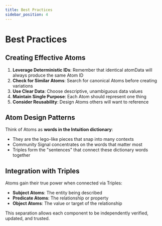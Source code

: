 ```yaml
---
title: Best Practices
sidebar_position: 4
---
```


# Best Practices

## Creating Effective Atoms

1. **Leverage Deterministic IDs**: Remember that identical atomData will always produce the same Atom ID
2. **Check for Similar Atoms**: Search for canonical Atoms before creating variations
3. **Use Clear Data**: Choose descriptive, unambiguous data values
4. **Maintain Single Purpose**: Each Atom should represent one thing
5. **Consider Reusability**: Design Atoms others will want to reference

## Atom Design Patterns

Think of Atoms as **words in the Intuition dictionary**:
- They are the lego-like pieces that snap into many contexts
- Community Signal concentrates on the words that matter most
- Triples form the "sentences" that connect these dictionary words together

## Integration with Triples

Atoms gain their true power when connected via Triples:
- **Subject Atoms**: The entity being described
- **Predicate Atoms**: The relationship or property
- **Object Atoms**: The value or target of the relationship

This separation allows each component to be independently verified, updated, and trusted.
